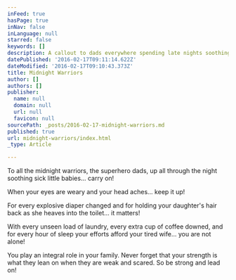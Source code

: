 ```yaml
---
inFeed: true
hasPage: true
inNav: false
inLanguage: null
starred: false
keywords: []
description: A callout to dads everywhere spending late nights soothing tummies and holding babies
datePublished: '2016-02-17T09:11:14.622Z'
dateModified: '2016-02-17T09:10:43.373Z'
title: Midnight Warriors
author: []
authors: []
publisher:
  name: null
  domain: null
  url: null
  favicon: null
sourcePath: _posts/2016-02-17-midnight-warriors.md
published: true
url: midnight-warriors/index.html
_type: Article

---
```

To all the midnight warriors, the superhero dads, up all through the night soothing sick little babies... carry on!

When your eyes are weary and your head aches... keep it up!

For every explosive diaper changed and for holding your daughter's hair back as she heaves into the toilet... it matters!

With every unseen load of laundry, every extra cup of coffee downed, and for every hour of sleep your efforts afford your tired wife... you are not alone!

You play an integral role in your family.  Never forget that your strength is what they lean on when they are weak and scared. So be strong and lead on!